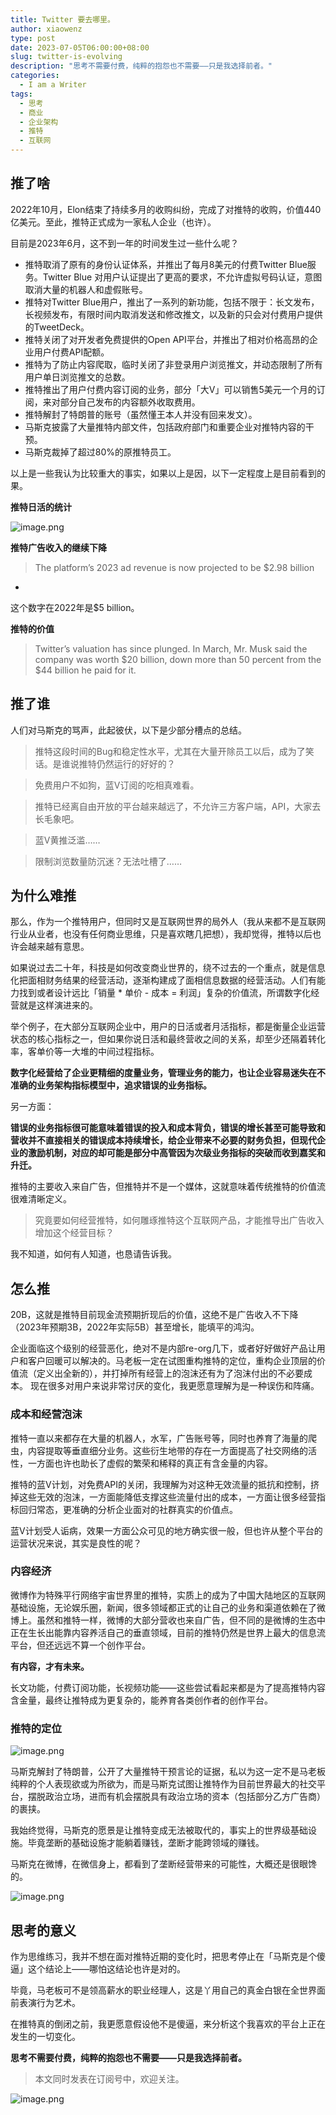 ```yaml
---
title: Twitter 要去哪里。
author: xiaowenz
type: post
date: 2023-07-05T06:00:00+08:00
slug: twitter-is-evolving
description: "思考不需要付费，纯粹的抱怨也不需要——只是我选择前者。"
categories:
  - I am a Writer
tags:
  - 思考
  - 商业
  - 企业架构
  - 推特
  - 互联网
---
```


## 推了啥

2022年10月，Elon结束了持续多月的收购纠纷，完成了对推特的收购，价值440亿美元。至此，推特正式成为一家私人企业（也许）。

目前是2023年6月，这不到一年的时间发生过一些什么呢？

- 推特取消了原有的身份认证体系，并推出了每月8美元的付费Twitter Blue服务。Twitter Blue 对用户认证提出了更高的要求，不允许虚拟号码认证，意图取消大量的机器人和虚假账号。
- 推特对Twitter Blue用户，推出了一系列的新功能，包括不限于：长文发布，长视频发布，有限时间内取消发送和修改推文，以及新的只会对付费用户提供的TweetDeck。
- 推特关闭了对开发者免费提供的Open API平台，并推出了相对价格高昂的企业用户付费API配额。
- 推特为了防止内容爬取，临时关闭了非登录用户浏览推文，并动态限制了所有用户单日浏览推文的总数。
- 推特推出了用户付费内容订阅的业务，部分「大V」可以销售5美元一个月的订阅，来对部分自己发布的内容额外收取费用。
- 推特解封了特朗普的账号（虽然懂王本人并没有回来发文）。
- 马斯克披露了大量推特内部文件，包括政府部门和重要企业对推特内容的干预。
- 马斯克裁掉了超过80%的原推特员工。

以上是一些我认为比较重大的事实，如果以上是因，以下一定程度上是目前看到的果。

**推特日活的统计**

![image.png](https://vip2.loli.io/2023/07/05/x2fNhnrFkqV7sTm.png)

**推特广告收入的继续下降**

> The platform’s 2023 ad revenue is now projected to be $2.98 billion
- 
这个数字在2022年是$5 billion。

**推特的价值**

> Twitter’s valuation has since plunged. In March, Mr. Musk said the company was worth $20 billion, down more than 50 percent from the $44 billion he paid for it.



## 推了谁

人们对马斯克的骂声，此起彼伏，以下是少部分槽点的总结。

> 推特这段时间的Bug和稳定性水平，尤其在大量开除员工以后，成为了笑话。是谁说推特仍然运行的好好的？

> 免费用户不如狗，蓝V订阅的吃相真难看。

> 推特已经离自由开放的平台越来越远了，不允许三方客户端，API，大家去长毛象吧。

> 蓝V黄推泛滥……

> 限制浏览数量防沉迷？无法吐槽了……


## 为什么难推

那么，作为一个推特用户，但同时又是互联网世界的局外人（我从来都不是互联网行业从业者，也没有任何商业思维，只是喜欢瞎几把想），我却觉得，推特以后也许会越来越有意思。

如果说过去二十年，科技是如何改变商业世界的，绕不过去的一个重点，就是信息化把面相财务结果的经营活动，逐渐构建成了面相信息数据的经营活动。人们有能力找到或者设计远比「销量 * 单价 - 成本 = 利润」复杂的价值流，所谓数字化经营就是这样演进来的。

举个例子，在大部分互联网企业中，用户的日活或者月活指标，都是衡量企业运营状态的核心指标之一，但如果你说日活和最终营收之间的关系，却至少还隔着转化率，客单价等一大堆的中间过程指标。

**数字化经营给了企业更精细的度量业务，管理业务的能力，也让企业容易迷失在不准确的业务架构指标模型中，追求错误的业务指标。**

另一方面：

**错误的业务指标很可能意味着错误的投入和成本背负，错误的增长甚至可能导致和营收并不直接相关的错误成本持续增长，给企业带来不必要的财务负担，但现代企业的激励机制，对应的却可能是部分中高管因为次级业务指标的突破而收到嘉奖和升迁。**

推特的主要收入来自广告，但推特并不是一个媒体，这就意味着传统推特的价值流很难清晰定义。

> 究竟要如何经营推特，如何雕琢推特这个互联网产品，才能推导出广告收入增加这个经营目标？

我不知道，如何有人知道，也恳请告诉我。

## 怎么推

20B，这就是推特目前现金流预期折现后的价值，这绝不是广告收入不下降（2023年预期3B，2022年实际5B）甚至增长，能填平的鸿沟。 

企业面临这个级别的经营恶化，绝对不是内部re-org几下，或者好好做好产品让用户和客户回暖可以解决的。马老板一定在试图重构推特的定位，重构企业顶层的价值流（定义出全新的），并打掉所有经营上的泡沫还有为了泡沫付出的不必要成本。 现在很多对用户来说非常讨厌的变化，我更愿意理解为是一种误伤和阵痛。

### 成本和经营泡沫

推特一直以来都存在大量的机器人，水军，广告账号等，同时也养育了海量的爬虫，内容提取等垂直细分业务。这些衍生地带的存在一方面提高了社交网络的活性，一方面也许也助长了虚假的繁荣和稀释的真正有含金量的内容。

推特的蓝V计划，对免费API的关闭，我理解为对这种无效流量的抵抗和控制，挤掉这些无效的泡沫，一方面能降低支撑这些流量付出的成本，一方面让很多经营指标回归常态，更准确的分析企业面对的社群真实的价值点。

蓝V计划受人诟病，效果一方面公众可见的地方确实很一般，但也许从整个平台的运营状况来说，其实是良性的呢？

### 内容经济

微博作为特殊平行网络宇宙世界里的推特，实质上的成为了中国大陆地区的互联网基础设施，无论娱乐圈，新闻，很多领域都正式的让自己的业务和渠道依赖在了微博上。虽然和推特一样，微博的大部分营收也来自广告，但不同的是微博的生态中正在生长出能靠内容养活自己的垂直领域，目前的推特仍然是世界上最大的信息流平台，但还远远不算一个创作平台。

**有内容，才有未来。**

长文功能，付费订阅功能，长视频功能——这些尝试看起来都是为了提高推特内容含金量，最终让推特成为更复杂的，能养育各类创作者的创作平台。


### 推特的定位

![image.png](https://vip2.loli.io/2023/07/05/xLizqr2tNQDH8o7.png)

马斯克解封了特朗普，公开了大量推特干预言论的证据，私以为这一定不是马老板纯粹的个人表现欲或为所欲为，而是马斯克试图让推特作为目前世界最大的社交平台，摆脱政治立场，进而有机会摆脱具有政治立场的资本（包括部分乙方广告商）的裹挟。

我始终觉得，马斯克的愿景是让推特变成无法被取代的，事实上的世界级基础设施。毕竟垄断的基础设施才能躺着赚钱，垄断才能跨领域的赚钱。

马斯克在微博，在微信身上，都看到了垄断经营带来的可能性，大概还是很眼馋的。

![image.png](https://vip2.loli.io/2023/07/05/o6bCQ4SIK8NkXl3.png)


## 思考的意义

作为思维练习，我并不想在面对推特近期的变化时，把思考停止在「马斯克是个傻逼」这个结论上——哪怕这结论也许是对的。 

毕竟，马老板可不是领高薪水的职业经理人，这是丫用自己的真金白银在全世界面前表演行为艺术。

在推特真的倒闭之前，我更愿意假设他不是傻逼，来分析这个我喜欢的平台上正在发生的一切变化。

**思考不需要付费，纯粹的抱怨也不需要——只是我选择前者。**

> 本文同时发表在订阅号中，欢迎关注。

![image.png](https://vip2.loli.io/2023/07/07/T7hPIf5D39EiUSW.png)